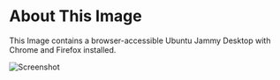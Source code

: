 # About This Image

This Image contains a browser-accessible Ubuntu Jammy Desktop with Chrome and Firefox installed.

![Screenshot][Image_Screenshot]

[Image_Screenshot]: https://f.hubspotusercontent30.net/hubfs/5856039/dockerhub/image-screenshots/desktop.png "Image Screenshot"